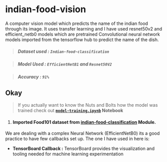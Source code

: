 # indian-food-vision
A computer vision model which predicts the name of the indian food through its image. It uses transfer learning and I have used resnet50v2 and efficient_netb0 models which are pretrained Convolutional neural network models imported from the tensorflow hub to predict the name of the dish.

> ##### **Dataset used :**  **`Indian-food-classification`**

> ##### **Model Used :** **`EfficientNetB1`** and **`Resnet50V2`**

> ##### **Accuracy :** **`91%`**



## Okay 
> If you actually want to know the Nuts and Bolts how the model was trained check out **[`model-training.ipynb`](https://github.com/gauravreddy08/food-vision/blob/main/model_training.ipynb) Notebook**

1. #### Imported Food101 dataset from **[indian-food-classification](https://www.kaggle.com/theeyeschico/indian-food-classification)** Module.


We are dealing with a complex Neural Network (EfficientNetB0) its a good practice to have few callbacks set up. The one I have used in here is:

   - **TensorBoard Callback :** TensorBoard provides the visualization and tooling needed for machine learning experimentation



######                                             

